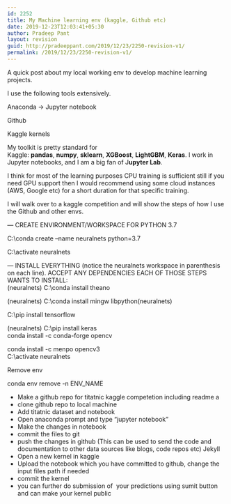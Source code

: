 ```yaml
---
id: 2252
title: My Machine learning env (kaggle, Github etc)
date: 2019-12-23T12:03:41+05:30
author: Pradeep Pant
layout: revision
guid: http://pradeeppant.com/2019/12/23/2250-revision-v1/
permalink: /2019/12/23/2250-revision-v1/
---
```

A quick post about my local working env to develop machine learning projects.

I use the following tools extensively.

Anaconda -> Jupyter notebook

Github

Kaggle kernels

My toolkit is pretty standard for Kaggle: **pandas**, **numpy**, **sklearn**, **XGBoost**, **LightGBM**, **Keras**. I work in Jupyter notebooks, and I am a big fan of J**upyter Lab**.

I think for most of the learning purposes CPU training is sufficient still if you need GPU support then I would recommend using some cloud instances (AWS, Google etc) for a short duration for that specific training.

I will walk over to a kaggle competition and will show the steps of how I use the Github and other envs.

&#8212; CREATE ENVIRONMENT/WORKSPACE FOR PYTHON 3.7 

C:\conda create &#8211;name neuralnets python=3.7

C:\activate neuralnets

&#8212; INSTALL EVERYTHING (notice the neuralnets workspace in parenthesis on each line). ACCEPT ANY DEPENDENCIES EACH OF THOSE STEPS WANTS TO INSTALL:  
(neuralnets) C:\conda install theano

(neuralnets) C:\conda install mingw libpython(neuralnets) 

C:\pip install tensorflow

(neuralnets) C:\pip install keras  
conda install -c conda-forge opencv

conda install -c menpo opencv3  
C:\activate neuralnets

Remove env

conda env remove -n ENV_NAME

  * Make a github repo for titatnic kaggle competetion including readme a
  * clone github repo to local machine
  * Add titatnic dataset and notebook
  * Open anaconda prompt and type &#8220;jupyter notebook&#8221;
  * Make the changes in notebook&nbsp;
  * commit the files to git&nbsp;
  * push the changes in github (This can be used to send the code and documentation to other data sources like blogs, code repos etc) Jekyll
  * Open a new kernel in kaggle
  * Upload the notebook which you have committed to github, change the input files path if needed&nbsp;
  * commit the kernel&nbsp;
  * you can further do submission of&nbsp; your predictions using sumit button and can make your kernel public
